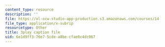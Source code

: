 ```yaml
---
content_type: resource
description: ''
file: https://ol-ocw-studio-app-production.s3.amazonaws.com/courses/14-772-development-economics-macroeconomics-spring-2013/6e1d9ff376e75cdea8becfae0c4dc067_w7aOU0ZAJp0.vtt
file_type: application/x-subrip
resourcetype: Other
title: 3play caption file
uid: 6e1d9ff3-76e7-5cde-a8be-cfae0c4dc067
---
```

